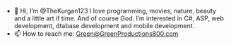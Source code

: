 - 👋 Hi, I’m @TheKurgan123
I love programming, movies, nature, beauty and a little art if time.  And of course God.
I’m interested in C#, ASP, web development, dtabase development and mobile development.
- 📫 How to reach me:  Green@GreenProductions800.com

<!---
TheKurgan123/TheKurgan123 is a ✨ special ✨ repository because its `README.md` (this file) appears on your GitHub profile.
You can click the Preview link to take a look at your changes.
--->
